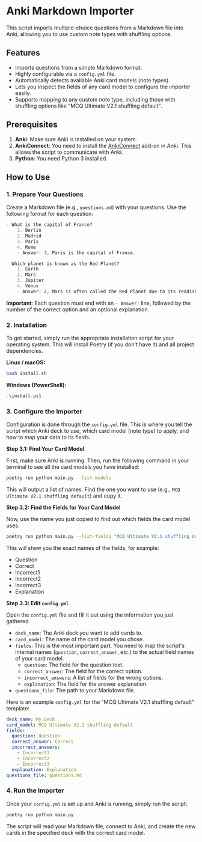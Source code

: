 # Anki Markdown Importer

This script imports multiple-choice questions from a Markdown file into Anki, allowing you to use custom note types with shuffling options.

## Features

- Imports questions from a simple Markdown format.
- Highly configurable via a `config.yml` file.
- Automatically detects available Anki card models (note types).
- Lets you inspect the fields of any card model to configure the importer easily.
- Supports mapping to any custom note type, including those with shuffling options like "MCQ Ultimate V2.1 shuffling default".

## Prerequisites

1.  **Anki**: Make sure Anki is installed on your system.
2.  **AnkiConnect**: You need to install the [AnkiConnect](https://ankiweb.net/shared/info/2055492159) add-on in Anki. This allows the script to communicate with Anki.
3.  **Python**: You need Python 3 installed.

## How to Use

### 1. Prepare Your Questions

Create a Markdown file (e.g., `questions.md`) with your questions. Use the following format for each question:

```markdown
- What is the capital of France?
    1. Berlin
    2. Madrid
    3. Paris
    4. Rome
    - Answer: 3, Paris is the capital of France.

- Which planet is known as the Red Planet?
    1. Earth
    2. Mars
    3. Jupiter
    4. Venus
    - Answer: 2, Mars is often called the Red Planet due to its reddish appearance.
```

**Important**: Each question must end with an `- Answer:` line, followed by the number of the correct option and an optional explanation.

### 2. Installation

To get started, simply run the appropriate installation script for your operating system. This will install Poetry (if you don't have it) and all project dependencies.

**Linux / macOS:**

```bash
bash install.sh
```

**Windows (PowerShell):**

```powershell
.\install.ps1
```

### 3. Configure the Importer

Configuration is done through the `config.yml` file. This is where you tell the script which Anki deck to use, which card model (note type) to apply, and how to map your data to its fields.

**Step 3.1: Find Your Card Model**

First, make sure Anki is running. Then, run the following command in your terminal to see all the card models you have installed:

```bash
poetry run python main.py --list-models
```

This will output a list of names. Find the one you want to use (e.g., `MCQ Ultimate V2.1 shuffling default`) and copy it.

**Step 3.2: Find the Fields for Your Card Model**

Now, use the name you just copied to find out which fields the card model uses:

```bash
poetry run python main.py --list-fields "MCQ Ultimate V2.1 shuffling default"
```

This will show you the exact names of the fields, for example:
- Question
- Correct
- Incorrect1
- Incorrect2
- Incorrect3
- Explanation

**Step 3.3: Edit `config.yml`**

Open the `config.yml` file and fill it out using the information you just gathered.

- `deck_name`: The Anki deck you want to add cards to.
- `card_model`: The name of the card model you chose.
- `fields`: This is the most important part. You need to map the script's internal names (`question`, `correct_answer`, etc.) to the actual field names of your card model.
    - `question`: The field for the question text.
    - `correct_answer`: The field for the correct option.
    - `incorrect_answers`: A list of fields for the wrong options.
    - `explanation`: The field for the answer explanation.
- `questions_file`: The path to your Markdown file.

Here is an example `config.yml` for the "MCQ Ultimate V2.1 shuffling default" template:

```yaml
deck_name: My Deck
card_model: MCQ Ultimate V2.1 shuffling default
fields:
  question: Question
  correct_answer: Correct
  incorrect_answers:
    - Incorrect1
    - Incorrect2
    - Incorrect3
  explanation: Explanation
questions_file: questions.md
```

### 4. Run the Importer

Once your `config.yml` is set up and Anki is running, simply run the script:

```bash
poetry run python main.py
```

The script will read your Markdown file, connect to Anki, and create the new cards in the specified deck with the correct card model.